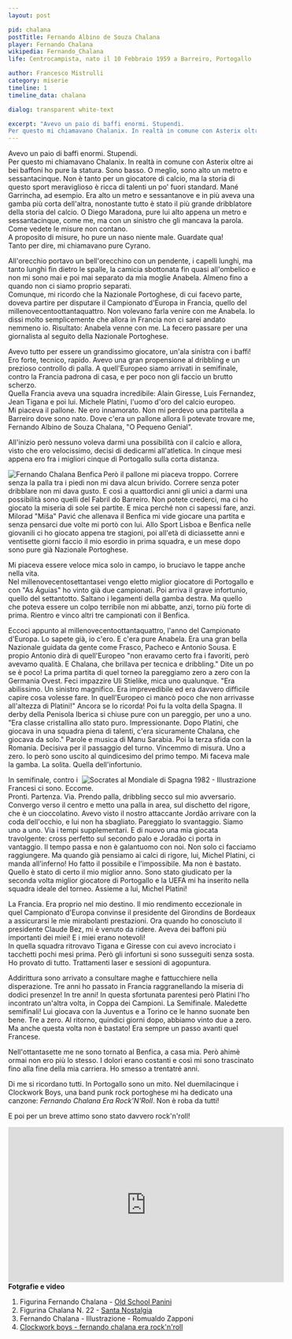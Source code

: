 ```yaml
---
layout: post

pid: chalana
postTitle: Fernando Albino de Souza Chalana
player: Fernando Chalana
wikipedia: Fernando_Chalana
life: Centrocampista, nato il 10 Febbraio 1959 a Barreiro, Portogallo

author: Francesco Mistrulli
category: miserie
timeline: 1
timeline_data: chalana

dialog: transparent white-text

excerpt: "Avevo un paio di baffi enormi. Stupendi.
Per questo mi chiamavano Chalanix. In realtà in comune con Asterix oltre ai bei baffoni ho pure la statura. Sono basso."
---
```

Avevo un paio di baffi enormi. Stupendi.  
Per questo mi chiamavano Chalanix. In realtà in comune con Asterix oltre ai bei baffoni ho pure la statura. Sono basso. O meglio, sono alto un metro e sessantacinque. Non è tanto per un giocatore di calcio, ma la storia di questo sport meraviglioso è ricca di talenti un po' fuori standard. Mané Garrincha, ad esempio. Era alto un metro e sessantanove e in più aveva una gamba più corta dell'altra, nonostante tutto è stato il più grande dribblatore della storia del calcio.
O Diego Maradona, pure lui alto appena un metro e sessantacinque, come me, ma con un sinistro che gli mancava la parola.  
Come vedete le misure non contano.  
A proposito di misure, ho pure un naso niente male. Guardate qua!   
Tanto per dire, mi chiamavano pure Cyrano.  

All'orecchio portavo un bell'orecchino con un pendente, i capelli lunghi, ma tanto lunghi fin dietro le spalle, la camicia sbottonata fin quasi all'ombelico e non mi sono mai e poi mai separato da mia moglie Anabela. Almeno fino a quando non ci siamo proprio separati.   
Comunque, mi ricordo che la Nazionale Portoghese, di cui facevo parte, doveva partire per disputare il Campionato d'Europa in Francia, quello del millenovecentoottantaquattro. Non volevano farla venire con me Anabela. Io dissi molto semplicemente che allora in Francia non ci sarei andato nemmeno io. Risultato: Anabela venne con me. La fecero passare per una giornalista al seguito della Nazionale Portoghese.  

Avevo tutto per essere un grandissimo giocatore, un'ala sinistra con i baffi!
Ero forte, tecnico, rapido. Avevo una gran propensione al dribbling e un prezioso controllo di palla. A quell'Europeo siamo arrivati in semifinale, contro la Francia padrona di casa, e per poco non gli faccio un brutto scherzo.  
Quella Francia aveva una squadra incredibile: Alain Giresse, Luis Fernandez, Jean Tigana e poi lui. Michele Platini, l'uomo d'oro del calcio europeo.  
Mi piaceva il pallone. Ne ero innamorato. Non mi perdevo una partitella a Barreiro dove sono nato. Dove c'era un pallone allora lì potevate trovare me, Fernando Albino de Souza Chalana, "O Pequeno Genial".

All'inizio però nessuno voleva darmi una possibilità con il calcio e allora, visto che ero velocissimo, decisi di dedicarmi all'atletica. In cinque mesi appena ero fra i migliori cinque di Portogallo sulla corta distanza.  

<img class="responsive-img border w30 margin-1em" src="http://lh4.ggpht.com/_V78tgti2DFM/TVP9dew_BxI/AAAAAAAAG4s/5-kA8oY1uVo/chalana_benfica_sn_05_thumb%5B1%5D.jpg?imgmax=800" alt="Fernando Chalana Benfica" align="left">  

Però il pallone mi piaceva troppo. Correre senza la palla tra i piedi non mi dava alcun brivido. Correre senza poter dribblare non mi dava gusto. E così a quattordici anni gli unici a darmi una possibilità sono quelli del Fabril do Barreiro. Non potete crederci, ma ci ho giocato la miseria di sole sei partite. E mica perché non ci sapessi fare, anzi. Milorad "Miša" Pavić che allenava il Benfica mi vide giocare una partita e senza pensarci due volte mi portò con lui. Allo Sport Lisboa e Benfica nelle giovanili ci ho giocato appena tre stagioni, poi all'età di diciassette anni e ventisette giorni faccio il mio esordio in prima squadra, e un mese dopo sono pure già Nazionale Portoghese.  

Mi piaceva essere veloce mica solo in campo, io bruciavo le tappe anche nella vita.  
Nel millenovecentosettantasei vengo eletto miglior giocatore di Portogallo e con "As Águias" ho vinto già due campionati. Poi arriva il grave infortunio, quello del settantotto. Saltano i legamenti della gamba destra. Ma quello che poteva essere un colpo terribile non mi abbatte, anzi, torno più forte di prima. Rientro e vinco altri tre campionati con il Benfica.  

Eccoci appunto al millenovecentoottantaquattro, l'anno del Campionato d'Europa. Lo sapete già, io c'ero. E c'era pure Anabela. Era una gran bella Nazionale guidata da gente come Frasco, Pacheco e Antonio Sousa. E propio Antonio dirà di quell'Europeo "non eravamo certo fra i favoriti, però avevamo qualità. E Chalana, che brillava per tecnica e dribbling." Dite un po se è poco!
La prima partita di quel torneo la pareggiamo zero a zero con la Germania Ovest. Feci impazzire Uli Stielike, mica uno qualunque. "Era abilissimo. Un sinistro magnifico. Era imprevedibile ed era davvero difficile capire cosa volesse fare. In quell'Europeo ci mancò poco che non arrivasse all'altezza di Platini!" Ancora se lo ricorda! Poi fu la volta della Spagna. Il derby della Penisola Iberica si chiuse pure con un pareggio, per uno a uno. "Era classe cristallina allo stato puro. Impressionante. Dopo Platini, che giocava in una squadra piena di talenti, c'era sicuramente Chalana, che giocava da solo." Parole e musica di Manu Sarabia. Poi la terza sfida con la Romania. Decisiva per il passaggio del turno. Vincemmo di misura. Uno a zero. Io però sono uscito al quindicesimo del primo tempo. Mi faceva male la gamba. La solita. Quella dell'infortunio.  

<img class="responsive-img w50 margin-1em border" src="{{site.baseurl}}/assets/pics/illustrazioni/{{page.pid}}.jpg" alt="Socrates al Mondiale di Spagna 1982 - Illustrazione" align="right">

In semifinale, contro i Francesi ci sono. Eccome.  
Pronti. Partenza. Via. Prendo palla, dribbling secco sul mio avversario. Convergo verso il centro e metto una palla in area, sul dischetto del rigore, che è un cioccolatino. Avevo visto il nostro attaccante Jordão arrivare con la coda dell'occhio, e lui non ha sbagliato. Pareggiato lo svantaggio. Siamo uno a uno. Via i tempi supplementari. E di nuovo una mia giocata travolgente: cross perfetto sul secondo palo e Joradão ci porta in vantaggio. Il tempo passa e non è galantuomo con noi. Non solo ci facciamo raggiungere. Ma quando già pensiamo ai calci di rigore, lui, Michel Platini, ci manda all'inferno! Ho fatto il possibile e l'impossibile. Ma non è bastato.  
Quello è stato di certo il mio miglior anno. Sono stato giudicato per la seconda volta miglior giocatore di Portogallo e la UEFA mi ha inserito nella squadra ideale del torneo. Assieme a lui, Michel Platini!  

La Francia. Era proprio nel mio destino. Il mio rendimento eccezionale in quel Campionato d'Europa convinse il presidente del Girondins de Bordeaux a assicurarsi le mie mirabolanti prestazioni. Ora quando ho conosciuto il presidente Claude Bez, mi è venuto da ridere. Aveva dei baffoni più importanti dei miei! E i miei erano notevoli!  
In quella squadra ritrovavo Tigana e Giresse con cui avevo incrociato i tacchetti pochi mesi prima. Però gli infortuni si sono susseguiti senza sosta. Ho provato di tutto. Trattamenti laser e sessioni di agopuntura.  

Addirittura sono arrivato a consultare maghe e fattucchiere nella disperazione. Tre anni ho passato in Francia raggranellando la miseria di dodici presenze! In tre anni! In questa sfortunata parentesi però Platini l'ho incontrato un'altra volta, in Coppa dei Campioni. La Semifinale. Maledette semifinali! Lui giocava con la Juventus e a Torino ce le hanno suonate ben bene. Tre a zero. Al ritorno, quindici giorni dopo, abbiamo vinto due a zero. Ma anche questa volta non è bastato! Era sempre un passo avanti quel Francese.  

Nell'ottantasette me ne sono tornato al Benfica, a casa mia. Però ahimè ormai non ero più lo stesso. I dolori erano costanti e così mi sono trascinato fino alla fine della mia carriera. Ho smesso a trentatré anni.  

Di me si ricordano tutti. In Portogallo sono un mito. Nel duemilacinque i Clockwork Boys, una band punk rock portoghese mi ha dedicato una canzone: *Fernando Chalana Era Rock'N'Roll*.
Non è roba da tutti!  

E poi per un breve attimo sono stato davvero rock'n'roll!

<iframe width="560" height="315" src="https://www.youtube.com/embed/hIZ6_1k2sMM" frameborder="0" allow="autoplay; encrypted-media" allowfullscreen></iframe>

<div class="post-disclaimer">
<b>Fotgrafie e video</b><br/>
<ol>
	<li>Figurina Fernando Chalana - <a href="http://www.oldschoolpanini.com/2011/01/paninomorphologie-fernando-chalana.html" target="_blank">Old School Panini</a></li>
	<li>Figurina Chalana N. 22 - <a href="http://www.santanostalgia.com/2011/02/chalana.html" target="_blank">Santa Nostalgia</a></li>
	<li>Fernando Chalana - Illustrazione - Romualdo Zapponi</li>
	<li><a href="https://www.youtube.com/watch?v=hIZ6_1k2sMM" target="_blank">Clockwork boys - fernando chalana era rock'n'roll</a></li>
</ol>
</div>

<script>


    var chalana=[
                    {
                        type:"birth",
                        category:"event",
                        timestamps:[new Date(1959,2-1,10)],
                        text:{
                            body:"Il 10 Febbraio 1959, nasce a Barreiro, Portogallo, Fernando Albino de Souza Chalana.",
                            link:null
                        }
                    },
                    {
                        type:"club",
                        category:"range",
                        timestamps:[1973,1974],
                        team:"Barreirense",
                        text:{
                            body:"Inizia la sua carriera nelle giovanili della Barreirense.",
                            link:null
                        }
                    },
                    {
                        type:"club",
                        category:"range",
                        timestamps:[1974,1976],
                        team:"Benfica",
                        text:{
                            body:"Prima di diventare professionista gioca due stagioni nelle giovanili del Benfica.",
                            link:null
                        }
                    },
                    {
                        type:"club",
                        category:"range",
                        timestamps:[1976,1984],
                        team:"Benfica",
                        text:{
                            body:"Dal 1976 al 1984 gioca nel Benfica. Colleziona 193 apparizioni e 32 reti.",
                            link:null
                        }
                    },
                    {
                        type:"club",
                        category:"range",
                        timestamps:[1984,1987],
                        team:"Bordeaux",
                        text:{
                            body:"Nel 1984 emigra in Francia per giocare nel Bordeaux. Gioca solamente 12 partite, segnando un solo goal.",
                            link:null
                        }
                    },
                    {
                        type:"club",
                        category:"range",
                        timestamps:[1987,1990],
                        team:"Benfica",
                        text:{
                            body:"Nel 1987 torna nel Benfica. Gioca 32 partite e segna 4 reti.",
                            link:null
                        }
                    },
                    {
                        type:"club",
                        category:"range",
                        timestamps:[1990,1991],
                        team:"Belenenses",
                        text:{
                            body:"Nel 1990 gioca una stagione per il Belenenses, collezionando 13 presenze.",
                            link:null
                        }
                    },
                    {
                        type:"club",
                        category:"range",
                        timestamps:[1991,1992],
                        team:"Estrela Amadora",
                        text:{
                            body:"Nel 1991 gioca per l'Estela Amadora dove chiude la sua carriera di giocatore con un goal in nove presenze.",
                            link:null
                        }
                    },
                    {
                        type:"national",
                        timestamps:[1976,1988],
                        team:"Portogallo",
                        apps:27,
                        goals:2
                    },
                    {
			            type:"trainer",
			            category:"range",
			            timestamps:[2003,2004],
			            team:"Paços Ferreira",
			            text:{

			                body:"Dal 2003 &egrave; assistente allenatore nel Paços Ferreira.",
			                link:null
			            }
			        },
			        {
			            type:"trainer",
			            category:"range",
			            timestamps:[2004,2005],
			            team:"Oriental",
			            text:{

			                body:"Nel 2004 diventa allenatore del Oriental.",
			                link:null
			            }
			        },
			        {
			            type:"trainer",
			            category:"range",
			            timestamps:[2005,2009],
			            team:"Benfica",
			            text:{

			                body:"Dal 2005 al 2009 &egrave; assistente allenatore nel Benfica.",
			                link:null
			            }
			        },
			        {
                        type:"cup",
                        category:"event",
                        timestamps:[new Date(2008,3-1,15),new Date(2008,6-1,15)],
                        cup:"ALLENATORE",
                        team:"Benfica",
                        text:{
                            body:"Nel Marzo del 2008 subentra a Josè Antonio Camacho nel ruolo di Allenatore del Benfica fino alla fine della stagione."
                        }
                    },
			        {
                        type:"cup",
                        category:"event",
                        timestamps:[new Date(1984,8-1,15),new Date(1984,8-1,15)],
                        cup:"EUROPEI",
                        team:"Portogallo",
                        text:{
                            body:"Nel 1984 partecipa ai Campionati Europei in Francia."
                        }
                    },
                    {
                        type:"history",
                        category:"event",
                        timestamps:[new Date(1974,4-1,25)],
                        text:{

                            body:"<b>La Rivoluzione dei Garofani</b><br/>Colpo di Stato incruento attuato nel 1974 da militari dell'ala progressista delle forze armate del Portogallo che pose fine al lungo regime autoritario fondato da António Salazar e che portò al ripristino della democrazia nel Paese dopo due anni di transizione tormentati da aspre lotte politiche.",
                            link:"http://it.wikipedia.org/wiki/Rivoluzione_dei_garofani"
                        }
                    }

                ];
</script>
